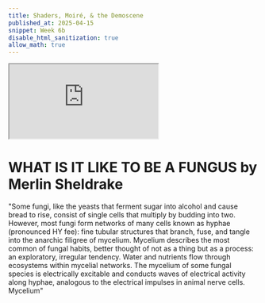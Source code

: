 ```yaml
---
title: Shaders, Moiré, & the Demoscene
published_at: 2025-04-15
snippet: Week 6b
disable_html_sanitization: true
allow_math: true
---
```


<iframe id="sketch" src="https://editor.p5js.org/Ranianazz/full/BUxKnC-V6"></iframe>

<script type="module">

    const iframe  = document.getElementById ("sketch")
    iframe.width  = iframe.parentNode.scrollWidth
    iframe.height = iframe.width * 9 / 16 + 42

</script>

# WHAT IS IT LIKE TO BE A FUNGUS by Merlin Sheldrake

"Some fungi, like the yeasts that ferment sugar into alcohol and cause
bread to rise, consist of single cells that multiply by budding into two.
However, most fungi form networks of many cells known as hyphae
(pronounced HY fee): fine tubular structures that branch, fuse, and tangle
into the anarchic filigree of mycelium. Mycelium describes the most
common of fungal habits, better thought of not as a thing but as a process:
an exploratory, irregular tendency. Water and nutrients flow through
ecosystems within mycelial networks. The mycelium of some fungal
species is electrically excitable and conducts waves of electrical activity
along hyphae, analogous to the electrical impulses in animal nerve cells.
Mycelium"

